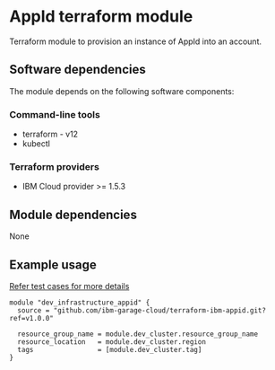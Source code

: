 # AppId terraform module

Terraform module to provision an instance of AppId into an account.

## Software dependencies

The module depends on the following software components:

### Command-line tools

- terraform - v12
- kubectl

### Terraform providers

- IBM Cloud provider >= 1.5.3

## Module dependencies

None

## Example usage

[Refer test cases for more details](test/stages/stage-appid.tf)

```hcl-terraform
module "dev_infrastructure_appid" {
  source = "github.com/ibm-garage-cloud/terraform-ibm-appid.git?ref=v1.0.0"

  resource_group_name = module.dev_cluster.resource_group_name
  resource_location   = module.dev_cluster.region
  tags                = [module.dev_cluster.tag]
}
```
